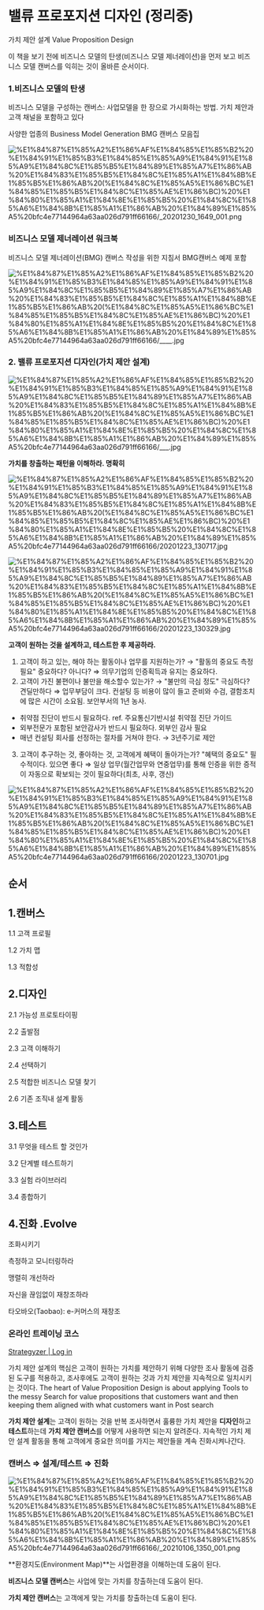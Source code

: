 # 밸류 프로포지션 디자인 (정리중)
가치 제안 설계
Value Proposition Design

이 책을 보기 전에 비즈니스 모델의 탄생(비즈니스 모델 제너레이션)을 먼저 보고 비즈니스 모델 캔버스를 익히는 것이 올바른 순서이다.

### 1.비즈니스 모델의 탄생

비즈니스 모델을 구성하는 캔버스: 사업모델을 한 장으로 가시화하는 방법. 
가치 제안과 고객 채널을 포함하고 있다

사양한 업종의 Business Model Generation BMG 캔버스 모음집

![%E1%84%87%E1%85%A2%E1%86%AF%E1%84%85%E1%85%B2%20%E1%84%91%E1%85%B3%E1%84%85%E1%85%A9%E1%84%91%E1%85%A9%E1%84%8C%E1%85%B5%E1%84%89%E1%85%A7%E1%86%AB%20%E1%84%83%E1%85%B5%E1%84%8C%E1%85%A1%E1%84%8B%E1%85%B5%E1%86%AB%20(%E1%84%8C%E1%85%A5%E1%86%BC%E1%84%85%E1%85%B5%E1%84%8C%E1%85%AE%E1%86%BC)%20%E1%84%80%E1%85%A1%E1%84%8E%E1%85%B5%20%E1%84%8C%E1%85%A6%E1%84%8B%E1%85%A1%E1%86%AB%20%E1%84%89%E1%85%A5%20bfc4e77144964a63aa026d791ff66166/_20201230_1649_001.png](%E1%84%87%E1%85%A2%E1%86%AF%E1%84%85%E1%85%B2%20%E1%84%91%E1%85%B3%E1%84%85%E1%85%A9%E1%84%91%E1%85%A9%E1%84%8C%E1%85%B5%E1%84%89%E1%85%A7%E1%86%AB%20%E1%84%83%E1%85%B5%E1%84%8C%E1%85%A1%E1%84%8B%E1%85%B5%E1%86%AB%20(%E1%84%8C%E1%85%A5%E1%86%BC%E1%84%85%E1%85%B5%E1%84%8C%E1%85%AE%E1%86%BC)%20%E1%84%80%E1%85%A1%E1%84%8E%E1%85%B5%20%E1%84%8C%E1%85%A6%E1%84%8B%E1%85%A1%E1%86%AB%20%E1%84%89%E1%85%A5%20bfc4e77144964a63aa026d791ff66166/_20201230_1649_001.png)

### 비즈니스 모델 제너레이션 워크북

비즈니스 모델 제너레이션(BMG) 캔버스 작성을 위한 지침서 BMG캔버스 예제 포함

![%E1%84%87%E1%85%A2%E1%86%AF%E1%84%85%E1%85%B2%20%E1%84%91%E1%85%B3%E1%84%85%E1%85%A9%E1%84%91%E1%85%A9%E1%84%8C%E1%85%B5%E1%84%89%E1%85%A7%E1%86%AB%20%E1%84%83%E1%85%B5%E1%84%8C%E1%85%A1%E1%84%8B%E1%85%B5%E1%86%AB%20(%E1%84%8C%E1%85%A5%E1%86%BC%E1%84%85%E1%85%B5%E1%84%8C%E1%85%AE%E1%86%BC)%20%E1%84%80%E1%85%A1%E1%84%8E%E1%85%B5%20%E1%84%8C%E1%85%A6%E1%84%8B%E1%85%A1%E1%86%AB%20%E1%84%89%E1%85%A5%20bfc4e77144964a63aa026d791ff66166/____.jpg](%E1%84%87%E1%85%A2%E1%86%AF%E1%84%85%E1%85%B2%20%E1%84%91%E1%85%B3%E1%84%85%E1%85%A9%E1%84%91%E1%85%A9%E1%84%8C%E1%85%B5%E1%84%89%E1%85%A7%E1%86%AB%20%E1%84%83%E1%85%B5%E1%84%8C%E1%85%A1%E1%84%8B%E1%85%B5%E1%86%AB%20(%E1%84%8C%E1%85%A5%E1%86%BC%E1%84%85%E1%85%B5%E1%84%8C%E1%85%AE%E1%86%BC)%20%E1%84%80%E1%85%A1%E1%84%8E%E1%85%B5%20%E1%84%8C%E1%85%A6%E1%84%8B%E1%85%A1%E1%86%AB%20%E1%84%89%E1%85%A5%20bfc4e77144964a63aa026d791ff66166/____.jpg)

### 2. 밸류 프로포지션 디자인(가치 제안 설계)

![%E1%84%87%E1%85%A2%E1%86%AF%E1%84%85%E1%85%B2%20%E1%84%91%E1%85%B3%E1%84%85%E1%85%A9%E1%84%91%E1%85%A9%E1%84%8C%E1%85%B5%E1%84%89%E1%85%A7%E1%86%AB%20%E1%84%83%E1%85%B5%E1%84%8C%E1%85%A1%E1%84%8B%E1%85%B5%E1%86%AB%20(%E1%84%8C%E1%85%A5%E1%86%BC%E1%84%85%E1%85%B5%E1%84%8C%E1%85%AE%E1%86%BC)%20%E1%84%80%E1%85%A1%E1%84%8E%E1%85%B5%20%E1%84%8C%E1%85%A6%E1%84%8B%E1%85%A1%E1%86%AB%20%E1%84%89%E1%85%A5%20bfc4e77144964a63aa026d791ff66166/___.jpg](%E1%84%87%E1%85%A2%E1%86%AF%E1%84%85%E1%85%B2%20%E1%84%91%E1%85%B3%E1%84%85%E1%85%A9%E1%84%91%E1%85%A9%E1%84%8C%E1%85%B5%E1%84%89%E1%85%A7%E1%86%AB%20%E1%84%83%E1%85%B5%E1%84%8C%E1%85%A1%E1%84%8B%E1%85%B5%E1%86%AB%20(%E1%84%8C%E1%85%A5%E1%86%BC%E1%84%85%E1%85%B5%E1%84%8C%E1%85%AE%E1%86%BC)%20%E1%84%80%E1%85%A1%E1%84%8E%E1%85%B5%20%E1%84%8C%E1%85%A6%E1%84%8B%E1%85%A1%E1%86%AB%20%E1%84%89%E1%85%A5%20bfc4e77144964a63aa026d791ff66166/___.jpg)

**가치를 창출하는 패턴을 이해하라. 명확히**

![%E1%84%87%E1%85%A2%E1%86%AF%E1%84%85%E1%85%B2%20%E1%84%91%E1%85%B3%E1%84%85%E1%85%A9%E1%84%91%E1%85%A9%E1%84%8C%E1%85%B5%E1%84%89%E1%85%A7%E1%86%AB%20%E1%84%83%E1%85%B5%E1%84%8C%E1%85%A1%E1%84%8B%E1%85%B5%E1%86%AB%20(%E1%84%8C%E1%85%A5%E1%86%BC%E1%84%85%E1%85%B5%E1%84%8C%E1%85%AE%E1%86%BC)%20%E1%84%80%E1%85%A1%E1%84%8E%E1%85%B5%20%E1%84%8C%E1%85%A6%E1%84%8B%E1%85%A1%E1%86%AB%20%E1%84%89%E1%85%A5%20bfc4e77144964a63aa026d791ff66166/20201223_130717.jpg](%E1%84%87%E1%85%A2%E1%86%AF%E1%84%85%E1%85%B2%20%E1%84%91%E1%85%B3%E1%84%85%E1%85%A9%E1%84%91%E1%85%A9%E1%84%8C%E1%85%B5%E1%84%89%E1%85%A7%E1%86%AB%20%E1%84%83%E1%85%B5%E1%84%8C%E1%85%A1%E1%84%8B%E1%85%B5%E1%86%AB%20(%E1%84%8C%E1%85%A5%E1%86%BC%E1%84%85%E1%85%B5%E1%84%8C%E1%85%AE%E1%86%BC)%20%E1%84%80%E1%85%A1%E1%84%8E%E1%85%B5%20%E1%84%8C%E1%85%A6%E1%84%8B%E1%85%A1%E1%86%AB%20%E1%84%89%E1%85%A5%20bfc4e77144964a63aa026d791ff66166/20201223_130717.jpg)

![%E1%84%87%E1%85%A2%E1%86%AF%E1%84%85%E1%85%B2%20%E1%84%91%E1%85%B3%E1%84%85%E1%85%A9%E1%84%91%E1%85%A9%E1%84%8C%E1%85%B5%E1%84%89%E1%85%A7%E1%86%AB%20%E1%84%83%E1%85%B5%E1%84%8C%E1%85%A1%E1%84%8B%E1%85%B5%E1%86%AB%20(%E1%84%8C%E1%85%A5%E1%86%BC%E1%84%85%E1%85%B5%E1%84%8C%E1%85%AE%E1%86%BC)%20%E1%84%80%E1%85%A1%E1%84%8E%E1%85%B5%20%E1%84%8C%E1%85%A6%E1%84%8B%E1%85%A1%E1%86%AB%20%E1%84%89%E1%85%A5%20bfc4e77144964a63aa026d791ff66166/20201223_130329.jpg](%E1%84%87%E1%85%A2%E1%86%AF%E1%84%85%E1%85%B2%20%E1%84%91%E1%85%B3%E1%84%85%E1%85%A9%E1%84%91%E1%85%A9%E1%84%8C%E1%85%B5%E1%84%89%E1%85%A7%E1%86%AB%20%E1%84%83%E1%85%B5%E1%84%8C%E1%85%A1%E1%84%8B%E1%85%B5%E1%86%AB%20(%E1%84%8C%E1%85%A5%E1%86%BC%E1%84%85%E1%85%B5%E1%84%8C%E1%85%AE%E1%86%BC)%20%E1%84%80%E1%85%A1%E1%84%8E%E1%85%B5%20%E1%84%8C%E1%85%A6%E1%84%8B%E1%85%A1%E1%86%AB%20%E1%84%89%E1%85%A5%20bfc4e77144964a63aa026d791ff66166/20201223_130329.jpg)

**고객이 원하는 것을 설계하고, 테스트한 후 제공하라.**

1. 고객이 하고 있는, 해야 하는 활동이나 업무를 지원하는가? → "활동의 중요도 측정 필요" 중요하다? 아니다? ⇒ 의무기업의 인증획득과 유지는 중요하다.
2. 고객이 가진 불편이나 불만을 해소할수 있는가? → "불만의 극심 정도" 극심하다? 견딜만하다 ⇒ 업무부담이 크다. 컨설팅 등 비용이 많이 들고 준비와 수검, 결함조치에 많은 시간이 소요됨. 보안부서의 1년 농사. 
- 취약점 진단이 반드시 필요하다. ref. 주요통신기반시설 취약점 진단 가이드
- 외부전문가 포함된 보안감사가 반드시 필요하다. 외부인 감사 필요
- 매년 컨설팅 회사를 선정하는 절차를 거쳐야 한다. → 3년주기로 제안
3. 고객이 추구하는 것, 좋아하는 것, 고객에게 혜택이 돌아가는가? "혜택의 중요도" 필수적이다. 있으면 좋다 ⇒ 일상 업무(월간업무와 연중업무)를 통해 인증을 위한 증적이 자동으로 확보되는 것이 필요하다(최초, 사후, 갱신)

 

![%E1%84%87%E1%85%A2%E1%86%AF%E1%84%85%E1%85%B2%20%E1%84%91%E1%85%B3%E1%84%85%E1%85%A9%E1%84%91%E1%85%A9%E1%84%8C%E1%85%B5%E1%84%89%E1%85%A7%E1%86%AB%20%E1%84%83%E1%85%B5%E1%84%8C%E1%85%A1%E1%84%8B%E1%85%B5%E1%86%AB%20(%E1%84%8C%E1%85%A5%E1%86%BC%E1%84%85%E1%85%B5%E1%84%8C%E1%85%AE%E1%86%BC)%20%E1%84%80%E1%85%A1%E1%84%8E%E1%85%B5%20%E1%84%8C%E1%85%A6%E1%84%8B%E1%85%A1%E1%86%AB%20%E1%84%89%E1%85%A5%20bfc4e77144964a63aa026d791ff66166/20201223_130701.jpg](%E1%84%87%E1%85%A2%E1%86%AF%E1%84%85%E1%85%B2%20%E1%84%91%E1%85%B3%E1%84%85%E1%85%A9%E1%84%91%E1%85%A9%E1%84%8C%E1%85%B5%E1%84%89%E1%85%A7%E1%86%AB%20%E1%84%83%E1%85%B5%E1%84%8C%E1%85%A1%E1%84%8B%E1%85%B5%E1%86%AB%20(%E1%84%8C%E1%85%A5%E1%86%BC%E1%84%85%E1%85%B5%E1%84%8C%E1%85%AE%E1%86%BC)%20%E1%84%80%E1%85%A1%E1%84%8E%E1%85%B5%20%E1%84%8C%E1%85%A6%E1%84%8B%E1%85%A1%E1%86%AB%20%E1%84%89%E1%85%A5%20bfc4e77144964a63aa026d791ff66166/20201223_130701.jpg)

## 순서

## 1.캔버스

1.1 고객 프로필

1.2 가치 맵

1.3 적합성

## 2.디자인

2.1 가능성 프로토타이핑

2.2 출발점

2.3 고객 이해하기

2.4 선택하기

2.5 적합한 비즈니스 모델 찾기

2.6 기존 조직내 설계 활동

## 3.테스트

3.1 무엇을 테스트 할 것인가

3.2 단계별 테스트하기

3.3 실험 라이브러리

3.4 종합하기

## 4.진화 .Evolve

조화시키기

측정하고 모니터링하라

맹렬히 개선하라

자신을 끊임없이 재창조하라

타오바오(Taobao): e-커머스의 재창조

### 온라인 트레이닝 코스

[Strategyzer | Log in](https://platform.strategyzer.com/training)

가치 제안 설계의 핵심은 고객이 원하는 가치를 제안하기 위해
다양한 조사 활동에 검증된 도구를 적용하고, 
조사후에도 고객이 원하는 것과 가치 제안을 지속적으로 일치시키는 것이다.
The heart of Value Proposition Design is 
about applying Tools to the messy Search for value propositions that customers want 
and then keeping them aligned with what customers want in Post search

**가치 제안 설계**는 고객이 원하는 것을 반복 조사하면서 훌륭한 
가치 제안을 **디자인**하고 **테스트**하는데 
**가치 제안 캔버스**를 어떻게 사용하면 되는지 알려준다. 지속적인 가치 제안 설계 활동을 통해 고객에게 중요한 의미를 가지는 제안들을 계속 진화시켜나간다.

### 캔버스 ⇒ 설계/테스트 ⇒ 진화

![%E1%84%87%E1%85%A2%E1%86%AF%E1%84%85%E1%85%B2%20%E1%84%91%E1%85%B3%E1%84%85%E1%85%A9%E1%84%91%E1%85%A9%E1%84%8C%E1%85%B5%E1%84%89%E1%85%A7%E1%86%AB%20%E1%84%83%E1%85%B5%E1%84%8C%E1%85%A1%E1%84%8B%E1%85%B5%E1%86%AB%20(%E1%84%8C%E1%85%A5%E1%86%BC%E1%84%85%E1%85%B5%E1%84%8C%E1%85%AE%E1%86%BC)%20%E1%84%80%E1%85%A1%E1%84%8E%E1%85%B5%20%E1%84%8C%E1%85%A6%E1%84%8B%E1%85%A1%E1%86%AB%20%E1%84%89%E1%85%A5%20bfc4e77144964a63aa026d791ff66166/_20210106_1350_001.png](%E1%84%87%E1%85%A2%E1%86%AF%E1%84%85%E1%85%B2%20%E1%84%91%E1%85%B3%E1%84%85%E1%85%A9%E1%84%91%E1%85%A9%E1%84%8C%E1%85%B5%E1%84%89%E1%85%A7%E1%86%AB%20%E1%84%83%E1%85%B5%E1%84%8C%E1%85%A1%E1%84%8B%E1%85%B5%E1%86%AB%20(%E1%84%8C%E1%85%A5%E1%86%BC%E1%84%85%E1%85%B5%E1%84%8C%E1%85%AE%E1%86%BC)%20%E1%84%80%E1%85%A1%E1%84%8E%E1%85%B5%20%E1%84%8C%E1%85%A6%E1%84%8B%E1%85%A1%E1%86%AB%20%E1%84%89%E1%85%A5%20bfc4e77144964a63aa026d791ff66166/_20210106_1350_001.png)

**환경지도(Environment Map)**는 사업환경을 이해하는데 도움이 된다.

**비즈니스 모델 캔버스**는 사업에 맞는 가치를 창출하는데 도움이 된다.

**가치 제안 캔버스**는 고객에게 맞는 가치를 창출하는데 도움이 된다.